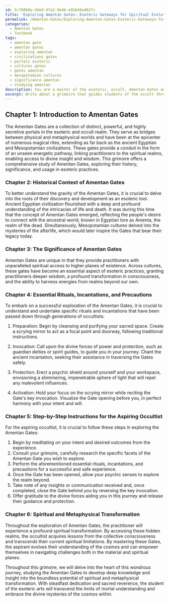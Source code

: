 ```yaml
---
id: 5cf68b0a-dde9-47a2-9e46-e91648a482fc
title: 'Exploring Amentan Gates: Esoteric Gateways for Spiritual Evolution'
permalink: /Amentan-Gates/Exploring-Amentan-Gates-Esoteric-Gateways-for-Spiritual-Evolution/
categories:
  - Amentan Gates
  - Textbook
tags:
  - amentan gate
  - amentan gates
  - exploring amentan
  - civilizations gates
  - portals esoteric
  - cultures gates
  - gates amentan
  - mesopotamian cultures
  - significance amentan
  - studying amentan
description: You are a master of the esoteric, occult, Amentan Gates and education, you have written many textbooks on the subject in ways that provide students with rich and deep understanding of the subject. You are being asked to write textbook-like sections on a topic and you do it with full context, explainability, and reliability in accuracy to the true facts of the topic at hand, in a textbook style that a student would easily be able to learn from, in a rich, engaging, and contextual way. Always include relevant context (such as formulas and history), related concepts, and in a way that someone can gain deep insights from.
excerpt: Write about a grimoire that guides students of the occult through a detailed study of Amentan Gates. The text should consider their history, significance, and usage in esoteric practices. Include essential rituals, incantations, and precautions necessary for a successful exploration of these gates. Provide step-by-step instructions for the aspiring occultist to follow, while explaining the spiritual and metaphysical transformation they will experience in their journey. Please ensure that the language is rich and comprehensive to engage the students deeply in their studies.
---
```

## Chapter 1: Introduction to Amentan Gates

The Amentan Gates are a collection of distinct, powerful, and highly secretive portals in the esoteric and occult realm. They serve as bridges between physical and metaphysical worlds and have been at the epicenter of numerous magical rites, extending as far back as the ancient Egyptian and Mesopotamian civilizations. These gates provide a conduit in the form of an unseen energetic pathway, linking practitioners to the spiritual realms, enabling access to divine insight and wisdom. This grimoire offers a comprehensive study of Amentan Gates, exploring their history, significance, and usage in esoteric practices.

### Chapter 2: Historical Context of Amentan Gates

To better understand the gravity of the Amentan Gates, it is crucial to delve into the roots of their discovery and development as an esoteric tool. Ancient Egyptian civilization flourished with a deep and profound understanding of the intricacies of life and death. It was during this time that the concept of Amentan Gates emerged, reflecting the people's desire to connect with the ancestral world, known in Egyptian lore as Amenta, the realm of the dead. Simultaneously, Mesopotamian cultures delved into the mysteries of the afterlife, which would later inspire the Gates that bear their legacy today. 

### Chapter 3: The Significance of Amentan Gates

Amentan Gates are unique in that they provide practitioners with unparalleled spiritual access to higher planes of existence. Across cultures, these gates have become an essential aspect of esoteric practices, granting practitioners deeper wisdom, a profound transformation in consciousness, and the ability to harness energies from realms beyond our own.

### Chapter 4: Essential Rituals, Incantations, and Precautions

To embark on a successful exploration of the Amentan Gates, it is crucial to understand and undertake specific rituals and incantations that have been passed down through generations of occultists:

1. Preparation: Begin by cleansing and purifying your sacred space. Create a scrying mirror to act as a focal point and doorway, following traditional instructions. 

2. Invocation: Call upon the divine forces of power and protection, such as guardian deities or spirit guides, to guide you in your journey. Chant the ancient incantation, seeking their assistance in traversing the Gates safely. 

3. Protection: Erect a psychic shield around yourself and your workspace, envisioning a shimmering, impenetrable sphere of light that will repel any malevolent influences.

4. Activation: Hold your focus on the scrying mirror while reciting the Gate's key invocation. Visualize the Gate opening before you, in perfect harmony with your intent and will.

### Chapter 5: Step-by-Step Instructions for the Aspiring Occultist

For the aspiring occultist, it is crucial to follow these steps in exploring the Amentan Gates:

1. Begin by meditating on your intent and desired outcomes from the experience.
2. Consult your grimoire, carefully research the specific facets of the Amentan Gate you wish to explore.
3. Perform the aforementioned essential rituals, incantations, and precautions for a successful and safe experience.
4. Once the Gate has been opened, allow your psychic senses to explore the realm beyond.
5. Take note of any insights or communication received and, once completed, close the Gate behind you by reversing the key invocation.
6. Offer gratitude to the divine forces aiding you in this journey and release their guidance and protection.

### Chapter 6: Spiritual and Metaphysical Transformation

Throughout the exploration of Amentan Gates, the practitioner will experience a profound spiritual transformation. By accessing these hidden realms, the occultist acquires lessons from the collective consciousness and transcends their current spiritual limitations. By mastering these Gates, the aspirant evolves their understanding of the cosmos and can empower themselves in navigating challenges both in the material and spiritual planes.

Throughout this grimoire, we will delve into the heart of this wondrous journey, studying the Amentan Gates to develop deep knowledge and insight into the boundless potential of spiritual and metaphysical transformation. With steadfast dedication and sacred reverence, the student of the esoteric arts will transcend the limits of mortal understanding and embrace the divine mysteries of the cosmos within.
